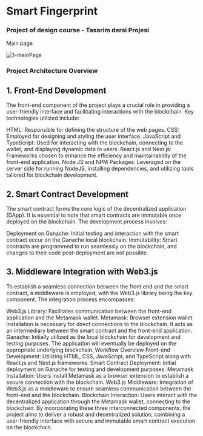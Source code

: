# Smart Fingerprint

<h3> Project of design course - Tasarim dersi Projesi </h3>

Main page

![1-mainPage](https://user-images.githubusercontent.com/83820363/223975924-b234e1a7-1b4d-474b-baae-0639b6c0f829.png)


<h3> Project Architecture Overview</h3>
<h2>1. Front-End Development</h2>
The front-end component of the project plays a crucial role in providing a user-friendly interface and facilitating interactions with the blockchain. Key technologies utilized include:</br>

HTML: Responsible for defining the structure of the web pages.
CSS: Employed for designing and styling the user interface.
JavaScript and TypeScript: Used for interacting with the blockchain, connecting to the wallet, and displaying dynamic data to users.
React.js and Next.js: Frameworks chosen to enhance the efficiency and maintainability of the front-end application.
Node JS and NPM Packages: Leveraged on the server side for running NodeJS, installing dependencies, and utilizing tools tailored for blockchain development.

<h2>2. Smart Contract Development</h2>
The smart contract forms the core logic of the decentralized application (DApp). It is essential to note that smart contracts are immutable once deployed on the blockchain. The development process involves:

Deployment on Ganache: Initial testing and interaction with the smart contract occur on the Ganache local blockchain.
Immutability: Smart contracts are programmed to run seamlessly on the blockchain, and changes to their code post-deployment are not possible.

<h2>3. Middleware Integration with Web3.js</h2>
To establish a seamless connection between the front end and the smart contract, a middleware is employed, with the Web3.js library being the key component. The integration process encompasses:

Web3.js Library: Facilitates communication between the front-end application and the Metamask wallet.
Metamask: Browser extension wallet installation is necessary for direct connections to the blockchain. It acts as an intermediary between the smart contract and the front-end application.
Ganache: Initially utilized as the local blockchain for development and testing purposes. The application will eventually be deployed on the appropriate underlying blockchain.
Workflow Overview
Front-end Development: Utilizing HTML, CSS, JavaScript, and TypeScript along with React.js and Next.js frameworks.
Smart Contract Deployment: Initial deployment on Ganache for testing and development purposes.
Metamask Installation: Users install Metamask as a browser extension to establish a secure connection with the blockchain.
Web3.js Middleware: Integration of Web3.js as a middleware to ensure seamless communication between the front-end and the blockchain.
Blockchain Interaction: Users interact with the decentralized application through the Metamask wallet, connecting to the blockchain.
By incorporating these three interconnected components, the project aims to deliver a robust and decentralized solution, combining a user-friendly interface with secure and immutable smart contract execution on the blockchain.
